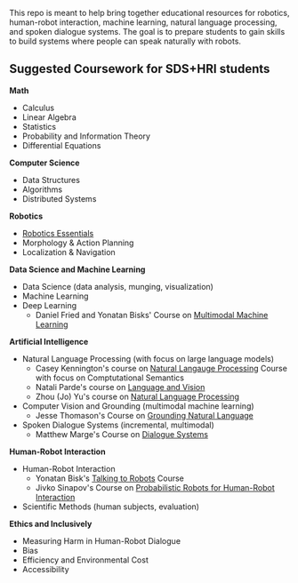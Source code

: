 This repo is meant to help bring together educational resources for robotics, human-robot interaction, machine learning, natural language processing, and spoken dialogue systems. The goal is to prepare students to gain skills to build systems where people can speak naturally with robots. 

## Suggested Coursework for SDS+HRI students

**Math**
- Calculus
- Linear Algebra
- Statistics
- Probability and Information Theory
- Differential Equations

**Computer Science**

- Data Structures
- Algorithms
- Distributed Systems

**Robotics**

- [Robotics Essentials](https://github.com/henki-robotics/robotics_essentials_ros2)
- Morphology & Action Planning
- Localization & Navigation

**Data Science and Machine Learning**

- Data Science (data analysis, munging, visualization)
- Machine Learning
- Deep Learning
  - Daniel Fried and Yonatan Bisks' Course on [Multimodal Machine Learning](https://cmu-mmml.github.io)

**Artificial Intelligence**

- Natural Language Processing (with focus on large language models)
  - Casey Kennington's course on [Natural Langauge Processing](https://trello.com/b/mRcVsOvI/boise-state-nlp-spring-2021-public) Course with focus on Comptutational Semantics
  - Natali Parde's course on [Language and Vision](https://tinyurl.com/4nzb5nb5)
  - Zhou (Jo) Yu's course on [Natural Language Processing](https://docs.google.com/document/d/1hBrfzdk6Xjp_7ct-1M23tkm0IbPi9x_z5RvuHGPaEEM/edit?tab=t.0)
- Computer Vision and Grounding (multimodal machine learning)
  - Jesse Thomason's Course on [Grounding Natural Language](https://tinyurl.com/5f2de97f) 
- Spoken Dialogue Systems (incremental, multimodal)
  - Matthew Marge's Course on [Dialogue Systems](https://tinyurl.com/56h946mp)
    
**Human-Robot Interaction**

- Human-Robot Interaction
  - Yonatan Bisk's [Talking to Robots](https://talkingtorobots.com/11-851) Course
  - Jivko Sinapov's Course on [Probabilistic Robots for Human-Robot Interaction](https://www.eecs.tufts.edu/~jsinapov/teaching/cs141_sp2023/)
- Scientific Methods (human subjects, evaluation)


**Ethics and Inclusively**

- Measuring Harm in Human-Robot Dialogue
- Bias 
- Efficiency and Environmental Cost
- Accessibility 
